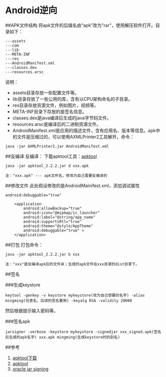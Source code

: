# Android逆向

##APK文件结构
将apk文件的后缀名由“apk”改为"rar"，使用解压软件打开。目录如下：

```
---assets
---com
---lib
---META-INF
---res
---AndroidManifest.xml
---classes.dex
---resources.arsc
```
说明：
  
* assets目录存放一些配置文件等。
* lib目录存放了一些公用的库，含有以CPU架构命名的子目录。
* res目录存放资源文件，例如图片，视频等。
* META-INF目录下存放的是签名信息。
* classes.dex是java编译后生成的java字节码文件。
* resources.arsc是编译后的二进制资源文件。
* AndroidManifest.xml是应用的描述文件，含有应用名、版本等信息。apk中的文件是压缩过的，可以使用AXMLPrinter2工具解开。命令：
```
java -jar AXMLPrinter2.jar AndroidManifest.xml
```

##反编译
反编译：
下载apktool工具：[apktool](https://bitbucket.org/iBotPeaches/apktool/downloads/)

```
java -jar apktool_2.2.2.jar d xxx.apk

注："xxx.apk" --- apk文件名，修改为自己需要反编译的
```

##修改文件
此处假设修改的是AndroidMainifest.xml，添加调试属性
```
android:debuggable="true"
```

```
    <application
        android:allowBackup="true"
        android:icon="@mipmap/ic_launcher"
        android:label="@string/app_name"
        android:supportsRtl="true"
        android:theme="@style/AppTheme"
        android:debuggable="true" >
    </application>
```

##打包
打包命令：

```
java -jar apktool_2.2.2.jar b xxx

注："xxx"是反编译apk后的文件夹；生成的apk文件在xxx目录的dist目录下。
```


##签名

###生成keystore
```
keytool -genkey -v keystore mykeystore(改为自己想要的名字) -alias mingming(任意名，后续的签名要用) -keyalg RSA -validity 20000
```
然后根据提示输入密码等。

###签名apk
```
jarsigner -verbose -keystore mykeystore -signedjar xxx_signed.apk(签名后生成的apk名字) xxx.apk mingming(生成keystore时的别名)
```


##参考
1. [apktool下载](https://bitbucket.org/iBotPeaches/apktool/downloads/)  
2. [apktool](https://ibotpeaches.github.io/Apktool/)
3. [oracle jar signing](http://docs.oracle.com/javase/tutorial/deployment/jar/signing.html)

